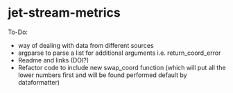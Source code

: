 # jet-stream-metrics

To-Do:
- way of dealing with data from different sources
- argparse to parse a list for additional arguments i.e. return_coord_error
- Readme and links (DOI?)
- Refactor code to include new swap_coord function (which will put all the lower numbers first and will be found performed default by dataformatter)